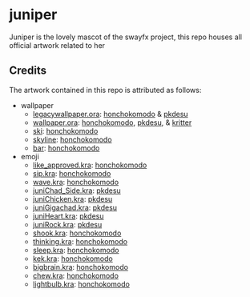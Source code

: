 # juniper
Juniper is the lovely mascot of the swayfx project, this repo houses all official artwork related to her

## Credits
The artwork contained in this repo is attributed as follows:
+ wallpaper
  + [legacywallpaper.ora](/wallpaper/legacywallpaper.ora): [honchokomodo](https://github.com/honchokomodo) & [pkdesu](https://github.com/pkdesuwu)
  + [wallpaper.ora](/wallpaper/wallpaper.ora): [honchokomodo](https://github.com/honchokomodo), [pkdesu](https://github.com/pkdesuwu), & [kritter](https://github.com/snowykritter)
  + [ski](/wallpaper/20231229_ski_4096x4096.png): [honchokomodo](https://github.com/honchokomodo)
  + [skyline](/wallpaper/20240413_skyline_4096x4096.png): [honchokomodo](https://github.com/honchokomodo)
  + [bar](/wallpaper/20240622_bar_3840x2160.png): [honchokomodo](https://github.com/honchokomodo)
+ emoji
  + [like_approved.kra](/emoji/like_approved.kra): [honchokomodo](https://github.com/honchokomodo)
  + [sip.kra](/emoji/sip.kra): [honchokomodo](https://github.com/honchokomodo)
  + [wave.kra](/emoji/wave.kra): [honchokomodo](https://github.com/honchokomodo)
  + [juniChad_Side.kra](/emoji/juniChad_Side.kra): [pkdesu](https://github.com/pkdesuwu)
  + [juniChicken.kra](/emoji/juniChicken.kra): [pkdesu](https://github.com/pkdesuwu)
  + [juniGigachad.kra](/emoji/juniGigachad.kra): [pkdesu](https://github.com/pkdesuwu)
  + [juniHeart.kra](/emoji/juniHeart.kra): [pkdesu](https://github.com/pkdesuwu)
  + [juniRock.kra](/emoji/juniRock.kra): [pkdesu](https://github.com/pkdesuwu)
  + [shook.kra](/emoji/shook.kra): [honchokomodo](https://github.com/honchokomodo)
  + [thinking.kra](/emoji/thinking.kra): [honchokomodo](https://github.com/honchokomodo)
  + [sleep.kra](/emoji/sleep.kra): [honchokomodo](https://github.com/honchokomodo)
  + [kek.kra](/emoji/kek.kra): [honchokomodo](https://github.com/honchokomodo)
  + [bigbrain.kra](/emoji/bigbrain.kra): [honchokomodo](https://github.com/honchokomodo)
  + [chew.kra](/emoji/chew.kra): [honchokomodo](https://github.com/honchokomodo)
  + [lightbulb.kra](/emoji/lightbulb.kra): [honchokomodo](https://github.com/honchokomodo)
